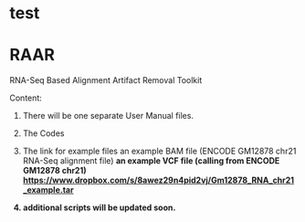 # test

RAAR
====

RNA-Seq Based Alignment Artifact Removal Toolkit

Content:

1. There will be one separate User Manual files.

2. The Codes

3. The link for example files 
   <a> an example BAM file (ENCODE GM12878 chr21 RNA-Seq alignment file)
   <b> an example VCF file (calling from ENCODE GM12878 chr21)   
   https://www.dropbox.com/s/8awez29n4pid2vj/Gm12878_RNA_chr21_example.tar

4. additional scripts will be updated soon.
   

